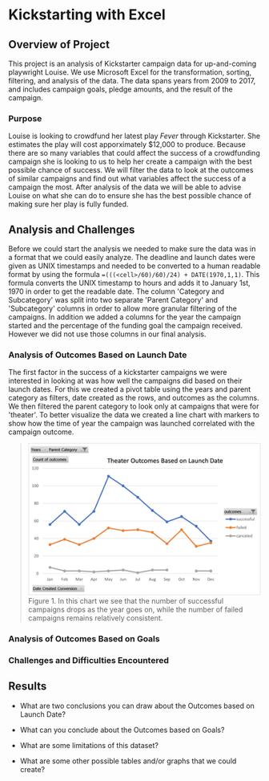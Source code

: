 # Kickstarting with Excel

## Overview of Project

This project is an analysis of Kickstarter campaign data for up-and-coming playwright Louise. We use Microsoft Excel for the transformation, sorting, filtering, and analysis of the data. The data spans years from 2009 to 2017, and includes campaign goals, pledge amounts, and the result of the campaign.

### Purpose
	
Louise is looking to crowdfund her latest play *Fever* through Kickstarter. She estimates the play will cost apporximately $12,000 to produce. Because there are so many variables that could affect the success of a crowdfunding campaign she is looking to us to help her create a campaign with the best possible chance of success. We will filter the data to look at the outcomes of similar campaigns and find out what variables affect the success of a campaign the most. After analysis of the data we will be able to advise Louise on what she can do to ensure she has the best possible chance of making sure her play is fully funded. 

## Analysis and Challenges

Before we could start the analysis we needed to make sure the data was in a format that we could easily analyze. The deadline and launch dates were given as UNIX timestamps and needed to be converted to a human readable format by using the formula `=(((<cell>/60)/60)/24) + DATE(1970,1,1)`. This formula converts the UNIX timestamp to hours and adds it to January 1st, 1970 in order to get the readable date.
The column 'Category and Subcategory' was split into two separate 'Parent Category' and 'Subcategory' columns in order to allow more granular filtering of the campaigns. In addition we added a columns for the year the campaign started and the percentage of the funding goal the campaign received. However we did not use those columns in our final analysis. 

### Analysis of Outcomes Based on Launch Date

The first factor in the success of a kickstarter campaigns we were interested in looking at was how well the campaigns did based on their launch dates. For this we created a pivot table using the years and parent category as filters, date created as the rows, and outcomes as the columns. We then filtered the parent category to look only at campaigns that were for 'theater'. To better visualize the data we created a line chart with markers to show how the time of year the campaign was launched correlated with the campaign outcome. 
>![Figure 1. Line chart showing outcomes of campaigns over time](resources/Theater_Outcomes_vs_Launch.png)
>Figure 1. In this chart we see that the number of successful campaigns drops as the year goes on, while the number of failed campaigns remains relatively consistent. 

### Analysis of Outcomes Based on Goals

### Challenges and Difficulties Encountered

## Results

- What are two conclusions you can draw about the Outcomes based on Launch Date?

- What can you conclude about the Outcomes based on Goals?

- What are some limitations of this dataset?

- What are some other possible tables and/or graphs that we could create?
